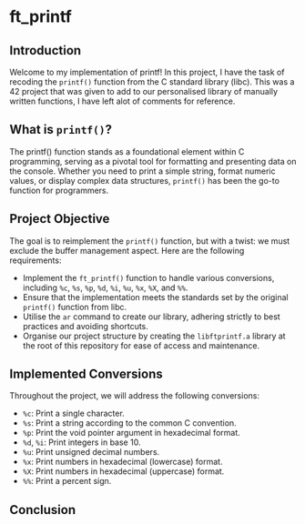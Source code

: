 # ft_printf

## Introduction

Welcome to my implementation of printf! In this project, I have the task of recoding the `printf()` function from the C standard library (libc). This was a 42 project that was given to add to our personalised library of manually written functions, I have left alot of comments for reference.

## What is `printf()`?

The printf() function stands as a foundational element within C programming, serving as a pivotal tool for formatting and presenting data on the console. Whether you need to print a simple string, format numeric values, or display complex data structures, `printf()` has been the go-to function for programmers.

## Project Objective

The goal is to reimplement the `printf()` function, but with a twist: we must exclude the buffer management aspect. Here are the following requirements:

- Implement the `ft_printf()` function to handle various conversions, including `%c`, `%s`, `%p`, `%d`, `%i`, `%u`, `%x`, `%X`, and `%%`.
- Ensure that the implementation meets the standards set by the original `printf()` function from libc.
- Utilise the `ar` command to create our library, adhering strictly to best practices and avoiding shortcuts.
- Organise our project structure by creating the `libftprintf.a` library at the root of this repository for ease of access and maintenance.

## Implemented Conversions

Throughout the project, we will address the following conversions:

- `%c`: Print a single character.
- `%s`: Print a string according to the common C convention.
- `%p`: Print the void pointer argument in hexadecimal format.
- `%d`, `%i`: Print integers in base 10.
- `%u`: Print unsigned decimal numbers.
- `%x`: Print numbers in hexadecimal (lowercase) format.
- `%X`: Print numbers in hexadecimal (uppercase) format.
- `%%`: Print a percent sign.

## Conclusion

 
